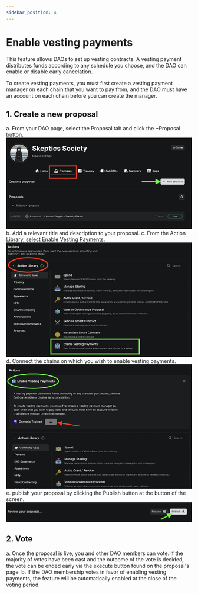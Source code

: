```yaml
---
sidebar_position: 4
---
```


# Enable vesting payments

This feature allows DAOs to set up vesting contracts. A vesting payment distributes funds according to any schedule you choose, and the DAO can enable or disable early cancelation.

To create vesting payments, you must first create a vesting payment manager on each chain that you want to pay from, and the DAO must have an account on each chain before you can create the manager.

## 1. Create a new proposal

a. From your DAO page, select the Proposal tab and click the +Proposal button.
![New proposal](/img/dao-management/vesting4.png)
b. Add a relevant title and description to your proposal.
c. From the Action Library, select Enable Vesting Payments.
![Action Library list](/img/dao-management/vesting1.png)
d. Connect the chains on which you wish to enable vesting payments.
![enable chains](/img/dao-management/vesting3.png)
e. publish your proposal by clicking the Publish button at the button of the screen.
![Proposal confirmation](/img/dao-management/change-appearance5.png)

## 2. Vote

a. Once the proposal is live, you and other DAO members can vote. If the majority of votes have been cast and the outcome of the vote is decided, the vote can be ended early via the execute button found on the proposal's page.
b. If the DAO membership votes in favor of enabling vesting payments, the feature will be automatically enabled at the close of the voting period.
